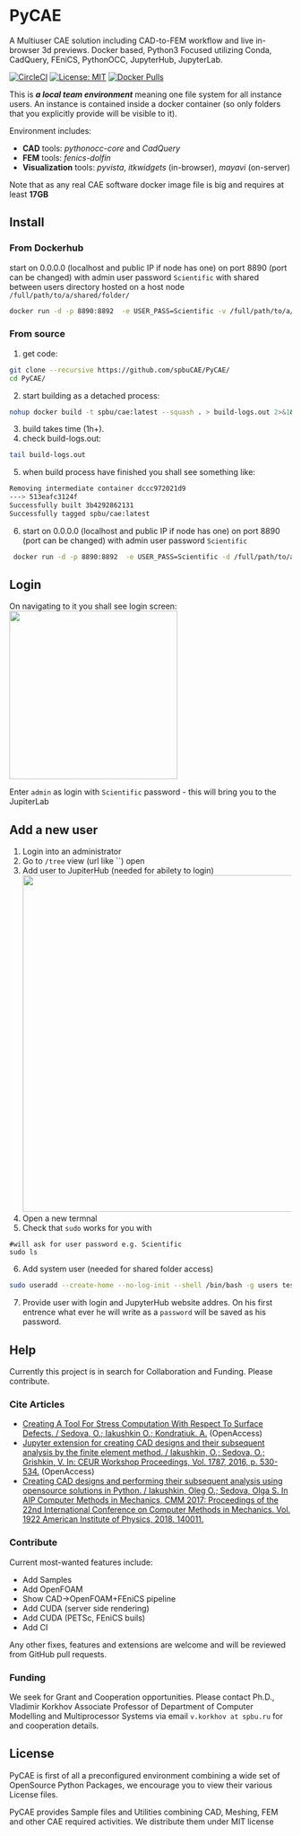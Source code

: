 # PyCAE
A Multiuser CAE solution including CAD-to-FEM workflow and live in-browser 3d previews. Docker based, Python3 Focused utilizing Conda, CadQuery, FEniCS, PythonOCC, JupyterHub, JupyterLab.

[![CircleCI](https://circleci.com/gh/spbuCAE/PyCAE.svg?style=svg)](https://circleci.com/gh/spbuCAE/PyCAE)
[![License: MIT](https://img.shields.io/badge/License-MIT-yellow.svg)](https://opensource.org/licenses/MIT)
[![Docker Pulls](https://img.shields.io/docker/pulls/olejak/pycae)](https://hub.docker.com/r/olejak/pycae)

This is ***a local team environment*** meaning one file system for all instance users. An instance is contained inside a docker container (so only folders that you explicitly provide will be visible to it). 

Environment includes:
 - **CAD** tools: *pythonocc-core* and *CadQuery*
 - **FEM** tools: *fenics-dolfin*
 - **Visualization** tools: *pyvista*, *itkwidgets* (in-browser), *mayavi* (on-server)

Note that as any real CAE software docker image file is big and requires at least **17GB** 

## Install

### From Dockerhub
start
on 0.0.0.0 (localhost and public IP if node has one) 
on port 8890 (port can be changed)
with admin user password `Scientific`
with shared between users directory hosted on a host node `/full/path/to/a/shared/folder/`
```bash
docker run -d -p 8890:8892  -e USER_PASS=Scientific -v /full/path/to/a/shared/folder/:/opt/notebooks/ olejak/pycae:latest
```

### From source
1) get code:
```bash
git clone --recursive https://github.com/spbuCAE/PyCAE/
cd PyCAE/
```
2) start building as a detached process:
```bash
nohup docker build -t spbu/cae:latest --squash . > build-logs.out 2>&1&
```
3) build takes time (1h+).
4) check build-logs.out:
```bash
tail build-logs.out
```
5) when build process have finished you shall see something like:
```bash
Removing intermediate container dccc972021d9
---> 513eafc3124f
Successfully built 3b4292862131
Successfully tagged spbu/cae:latest
```
6) start
on 0.0.0.0 (localhost and public IP if node has one) 
on port 8890 (port can be changed)
with admin user password `Scientific`
```bash
 docker run -d -p 8890:8892  -e USER_PASS=Scientific -d /full/path/to/a/shared/folder:/opt/notebook/ spbu/cae:latest
```

## Login
On navigating to it you shall see login screen:
<br/><img src="https://user-images.githubusercontent.com/2915361/73006355-6bf07980-3e02-11ea-964e-6f604c69cf41.png" width="300"/>

Enter `admin` as login with `Scientific` password - this will bring you to the JupiterLab

## Add a new user
1) Login into an administrator
2) Go to `/tree` view (url like ``) open 
3) Add user to JupiterHub (needed for abilety to login)
<br/><img src="https://user-images.githubusercontent.com/2915361/72955755-20ec4d00-3d95-11ea-8fe2-5288b2bee750.png" width=600>
4) Open a new termnal
5) Check that `sudo` works for you with
```
#will ask for user password e.g. Scientific
sudo ls
```
6) Add system user (needed for shared folder access)
```bash
sudo useradd --create-home --no-log-init --shell /bin/bash -g users test 
```
7) Provide user with login and JupyterHub website addres. On his first entrence what ever he will write as a `password` will be saved as his password.


## Help
Currently this project is in search for Collaboration and Funding. Please contribute.

### Cite Articles
 - [Creating A Tool For Stress Computation With Respect To Surface Defects. / Sedova, O.; Iakushkin O.; Kondratiuk. A.](http://ceur-ws.org/Vol-2507/371-375-paper-68.pdf) (OpenAccess)
 - [Jupyter extension for creating CAD designs and their subsequent analysis by the finite element method. / Iakushkin, O.; Sedova, O.; Grishkin, V. In: CEUR Workshop Proceedings, Vol. 1787, 2016, p. 530-534.](http://ceur-ws.org/Vol-1787/530-534-paper-92.pdf) (OpenAccess)
 - [Creating CAD designs and performing their subsequent analysis using opensource solutions in Python. / Iakushkin, Oleg O.; Sedova, Olga S. In AIP Computer Methods in Mechanics, CMM 2017: Proceedings of the 22nd International Conference on Computer Methods in Mechanics. Vol. 1922 American Institute of Physics, 2018. 140011.](https://aip.scitation.org/doi/abs/10.1063/1.5019153)

### Contribute
Current most-wanted features include:
 - Add Samples
 - Add OpenFOAM
 - Show CAD->OpenFOAM+FEniCS pipeline
 - Add CUDA (server side rendering) 
 - Add CUDA (PETSc, FEniCS buils)
 - Add CI
 
 Any other fixes, features and extensions are welcome and will be reviewed from GitHub pull requests.
 

### Funding
We seek for Grant and Cooperation opportunities. Please contact Ph.D., Vladimir Korkhov Associate Professor of Department of Computer Modelling and Multiprocessor Systems via email `v.korkhov at spbu.ru` for and cooperation details.

## License
PyCAE is first of all a preconfigured environment combining a wide set of OpenSource Python Packages, we encourage you to view their various License files. 

PyCAE provides Sample files and Utilities combining CAD, Meshing, FEM and other CAE required activities. We distribute them under MIT license
